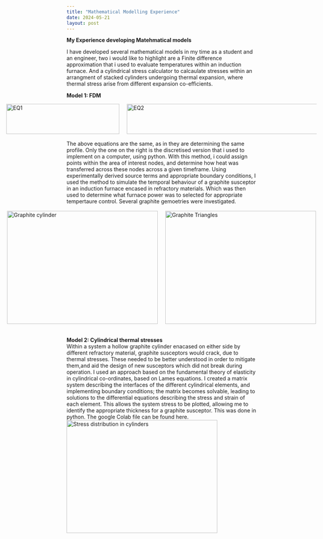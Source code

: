 ```yaml
---
title: "Mathematical Modelling Experience"
date: 2024-05-21
layout: post
---
```

**My Experience developing Matehmatical models**

I have developed several mathematical models in my time as a student and an engineer, two i would like to highlight are a Finite difference approximation 
that i used to evaluate temperatures within an induction furnace. And a cylindrical stress calculator to calcaulate stresses within an arrangment of stacked cylinders 
undergoing thermal expansion, where thermal stress arise from different expansion co-efficients. 

<b>Model 1: FDM </b><br>

<div style="display: flex; gap: 20px; align-items: center; justify-content: center;">
 <img src="https://alexdawes-01.github.io/AlexDawes-Engineering_Portfolio/assets/images/Radial-heat-conduction-equation.png" alt="EQ1" width="300" height="80" />
 <img src="https://alexdawes-01.github.io/AlexDawes-Engineering_Portfolio/assets/images/Radial-FDM-equation.png" alt="EQ2" width="550" height="80" />
</div>
<br>
The above equations are the same, as in they are determining the same profile. Only the one on the right is the discretised version that
i used to implement on a computer, using python. With this method, i could assign points within the area of interest nodes, and determine how
heat was transferred across these nodes across a given timeframe. Using experimentally derived source terms and appropriate boundary conditions, I used the method
to simulate the temporal behaviour of a graphite susceptor in an induction furnace encased in refractory materials. Which was then used to 
determine what furnace power was to selected for appropriate tempertaure control. Several graphite gemoetries were investigated. 
<br><br>
<div style="display: flex; gap: 20px; align-items: center; justify-content: center;">
 <img src="https://alexdawes-01.github.io/AlexDawes-Engineering_Portfolio/assets/images/Cylinder.png" alt="Graphite cylinder" width="400" height="300" />
 <img src="https://alexdawes-01.github.io/AlexDawes-Engineering_Portfolio/assets/images/triangleFDM.png" alt="Graphite Triangles" width="400" height="300" />
</div>
<br><br>
<b>Model 2: Cylindrical thermal stresses </b><br>
Within a system a hollow graphite cylinder enacased on either side by different refractory material, graphite susceptors would crack, due to thermal stresses. 
These needed to be better understood in order to mitigate them,and aid the design of new susceptors which did not break during operation. 
I used an approach based on the fundamental theory of elasticity in cylindrical co-ordinates, based on Lames equations.
I created a matrix system describing the interfaces of the different cylindrical elements, and implementing boundary conditions;
the matrix becomes solvable, leading to solutions to the differential equations describing the stress and strain of each element.
This allows the system stress to be plotted, allowing me to identify the appropriate thickness for a graphite susceptor.
This was done in python. The google Colab file can be found here.
<img src="https://alexdawes-01.github.io/AlexDawes-Engineering_Portfolio/assets/images/Stress-dist-cylinders.png" alt="Stress distribution in cylinders" width="400" height="300" />
